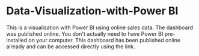 # Data-Visualization-with-Power BI
This is a visualisation with Power BI using online sales data. The dashboard was published online.
You don't actually need to have Power BI pre-installed on your computer.
This dashboard has been published online already and can be accessed directly using the link.

